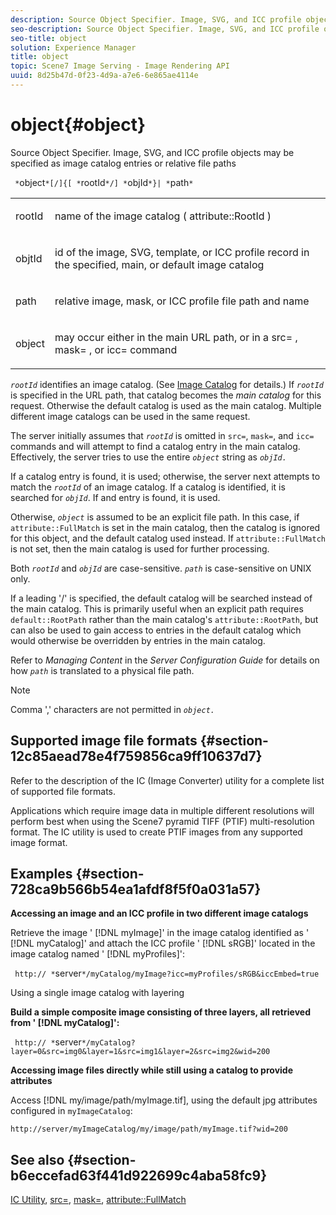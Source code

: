 ```yaml
---
description: Source Object Specifier. Image, SVG, and ICC profile objects may be specified as image catalog entries or relative file paths
seo-description: Source Object Specifier. Image, SVG, and ICC profile objects may be specified as image catalog entries or relative file paths
seo-title: object
solution: Experience Manager
title: object
topic: Scene7 Image Serving - Image Rendering API
uuid: 8d25b47d-0f23-4d9a-a7e6-6e865ae4114e
---
```


# object{#object}

Source Object Specifier. Image, SVG, and ICC profile objects may be specified as image catalog entries or relative file paths

 ` *`object`*[/]{[ *`rootId`*/] *`objId`*}| *`path`*`

<table id="simpletable_A8B9B4D508B94BE5B7F6112F0A5F8270"> 
 <tr class="strow"> 
  <td class="stentry"> <p> <span class="codeph"> <span class="varname"> rootId </span> </span> </p> </td> 
  <td class="stentry"> <p>name of the image catalog ( <span class="codeph"> attribute::RootId </span>) </p> </td> 
 </tr> 
 <tr class="strow"> 
  <td class="stentry"> <p> <span class="codeph"> <span class="varname"> objtId </span> </span> </p> </td> 
  <td class="stentry"> <p>id of the image, SVG, template, or ICC profile record in the specified, main, or default image catalog </p> </td> 
 </tr> 
 <tr class="strow"> 
  <td class="stentry"> <p> <span class="codeph"> <span class="varname"> path </span> </span> </p> </td> 
  <td class="stentry"> <p>relative image, mask, or ICC profile file path and name </p> </td> 
 </tr> 
 <tr class="strow"> 
  <td class="stentry"> <p> <span class="codeph"> <span class="varname"> object </span> </span> </p> </td> 
  <td class="stentry"> <p>may occur either in the main URL path, or in a <span class="codeph"> src= </span>, <span class="codeph"> mask= </span>, or <span class="codeph"> icc= </span> command </p> </td> 
 </tr> 
</table>

*`rootId`* identifies an image catalog. (See [Image Catalog](../../../../../is-api/image-catalog/image-serving-api-ref/c-image-catalog-reference/c-overview/c-overview.md#concept-9ce2b6a133de45f783e95cabc5810ac3) for details.) If *`rootId`* is specified in the URL path, that catalog becomes the *main catalog* for this request. Otherwise the default catalog is used as the main catalog. Multiple different image catalogs can be used in the same request.

The server initially assumes that *`rootId`* is omitted in `src=`, `mask=`, and `icc=` commands and will attempt to find a catalog entry in the main catalog. Effectively, the server tries to use the entire *`object`* string as *`objId.`*

If a catalog entry is found, it is used; otherwise, the server next attempts to match the *`rootId`* of an image catalog. If a catalog is identified, it is searched for *`objId`*. If and entry is found, it is used.

Otherwise, *`object`* is assumed to be an explicit file path. In this case, if `attribute::FullMatch` is set in the main catalog, then the catalog is ignored for this object, and the default catalog used instead. If `attribute::FullMatch` is not set, then the main catalog is used for further processing.

Both *`rootId`* and *`objId`* are case-sensitive. *`path`* is case-sensitive on UNIX only.

If a leading '/' is specified, the default catalog will be searched instead of the main catalog. This is primarily useful when an explicit path requires `default::RootPath` rather than the main catalog's `attribute::RootPath`, but can also be used to gain access to entries in the default catalog which would otherwise be overridden by entries in the main catalog.

Refer to *Managing Content* in the *Server Configuration Guide* for details on how *`path`* is translated to a physical file path.

>[!NOTE]
>
>Comma ',' characters are not permitted in *`object.`*

## Supported image file formats {#section-12c85aead78e4f759856ca9ff10637d7}

Refer to the description of the IC (Image Converter) utility for a complete list of supported file formats.

Applications which require image data in multiple different resolutions will perform best when using the Scene7 pyramid TIFF (PTIF) multi-resolution format. The IC utility is used to create PTIF images from any supported image format.

## Examples {#section-728ca9b566b54ea1afdf8f5f0a031a57}

**Accessing an image and an ICC profile in two different image catalogs**

Retrieve the image ' [!DNL myImage]' in the image catalog identified as ' [!DNL myCatalog]' and attach the ICC profile ' [!DNL sRGB]' located in the image catalog named ' [!DNL myProfiles]':

` http:// *`server`*/myCatalog/myImage?icc=myProfiles/sRGB&iccEmbed=true`

Using a single image catalog with layering

**Build a simple composite image consisting of three layers, all retrieved from ' [!DNL myCatalog]':**

` http:// *`server`*/myCatalog?layer=0&src=img0&layer=1&src=img1&layer=2&src=img2&wid=200`

**Accessing image files directly while still using a catalog to provide attributes**

Access [!DNL my/image/path/myImage.tif], using the default jpg attributes configured in `myImageCatalog`:

`http://server/myImageCatalog/my/image/path/myImage.tif?wid=200`

## See also {#section-b6eccefad63f441d922699c4aba58fc9}

[IC Utility](../../../../../is-api/is-utils/utilities/r-ic.md#reference-de9f43c63a8f48f1a755ff1760af8b7b), [src=](../../../../../is-api/http-ref/image-serving-api-ref/c-http-protocol-reference/c-command-reference/r-src.md#reference-f6506637778c4c69bf106a7924a91ab1), [mask=](../../../../../is-api/http-ref/image-serving-api-ref/c-http-protocol-reference/c-command-reference/r-mask.md#reference-922254e027404fb890b850e2723ee06e), [attribute::FullMatch](../../../../../is-api/image-catalog/image-serving-api-ref/c-image-catalog-reference/c-attributes-reference/r-fullmatch.md#reference-c3a72f31672a48b386943d6781cf50d7) 
